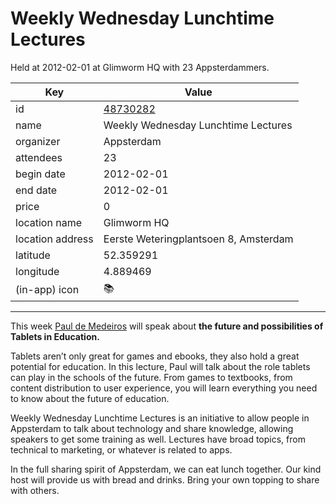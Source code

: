 # Weekly Wednesday Lunchtime Lectures
Held at 2012-02-01 at Glimworm HQ with 23 Appsterdammers.
        
|Key|Value
|---|---|
|id|[48730282](https://www.meetup.com/appsterdam/events/48730282/)|
|name|Weekly Wednesday Lunchtime Lectures|
|organizer|Appsterdam|
|attendees|23|
|begin date|2012-02-01|
|end date|2012-02-01|
|price|0|
|location name|Glimworm HQ|
|location address|Eerste Weteringplantsoen 8, Amsterdam|
|latitude|52.359291|
|longitude|4.889469|
|(in-app) icon|📚|

---

This week [Paul de Medeiros](http://www.meetup.com/Appsterdam/members/36367882/) will speak about **the future and possibilities of Tablets in Education.**

Tablets aren’t only great for games and ebooks, they also hold a great potential for education. In this lecture, Paul will talk about the role tablets can play in the schools of the future. From games to textbooks, from content distribution to user experience, you will learn everything you need to know about the future of education.

Weekly Wednesday Lunchtime Lectures is an initiative to allow people in Appsterdam to talk about technology and share knowledge, allowing speakers to get some training as well. Lectures have broad topics, from technical to marketing, or whatever is related to apps.

In the full sharing spirit of Appsterdam, we can eat lunch together. Our kind host will provide us with bread and drinks. Bring your own topping to share with others.


